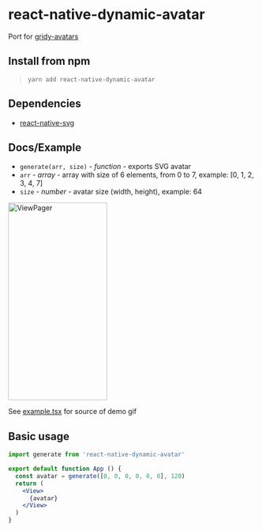 # react-native-dynamic-avatar

Port for [gridy-avatars](https://github.com/darosh/gridy-avatars)

## Install from npm

> `yarn add react-native-dynamic-avatar`

## Dependencies

- [react-native-svg](https://github.com/react-native-community/react-native-svg)

## Docs/Example

- `generate(arr, size)` - _function_ - exports SVG avatar
- `arr` - _array_ - array with size of 6 elements, from 0 to 7, example: [0, 1, 2, 3, 4, 7]
- `size` - _number_ - avatar size (width, height), example: 64

<img src="demo.gif" alt="ViewPager" width="200" height="400">

See [example.tsx](https://github.com/vko-online/react-native-dynamic-avatar/blob/master/example.tsx) for source of demo gif


## Basic usage

```jsx
import generate from 'react-native-dynamic-avatar'

export default function App () {
  const avatar = generate([0, 0, 0, 0, 0, 0], 128)
  return (
    <View>
      {avatar}
    </View>
  )
}
```
